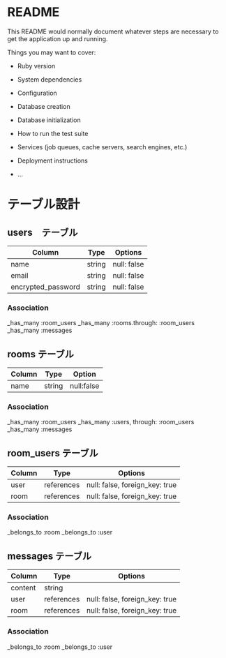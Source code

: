 # README

This README would normally document whatever steps are necessary to get the
application up and running.

Things you may want to cover:

* Ruby version

* System dependencies

* Configuration

* Database creation

* Database initialization

* How to run the test suite

* Services (job queues, cache servers, search engines, etc.)

* Deployment instructions

* ...

# テーブル設計

## users　テーブル

|Column            |Type   |Options    |
|------------------|-------|-----------|
|name              |string |null: false|
|email             |string |null: false|
|encrypted_password|string |null: false|

### Association

_has_many :room_users
_has_many :rooms.through: :room_users
_has_many :messages

## rooms テーブル

|Column   |Type   |Option    |
|---------|-------|----------|
|name     |string |null:false|

### Association

_has_many :room_users
_has_many :users, through: :room_users
_has_many :messages

## room_users テーブル

| Column | Type       | Options                        |
| ------ | ---------- | ------------------------------ |
| user   | references | null: false, foreign_key: true |
| room   | references | null: false, foreign_key: true |

### Association
 _belongs_to :room
 _belongs_to :user

## messages テーブル

| Column  | Type       | Options                        |
| ------- | ---------- | ------------------------------ |
| content | string     |                                |
| user    | references | null: false, foreign_key: true |
| room    | references | null: false, foreign_key: true |

### Association
_belongs_to :room
_belongs_to :user